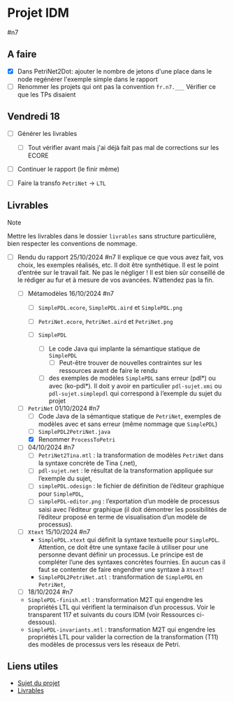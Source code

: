 # Projet IDM
#n7
## A faire
- [X] Dans PetriNet2Dot:
  ajouter le nombre de jetons d'une place dans le node
  regénérer l'exemple simple dans le rapport
- [ ] Renommer les projets qui ont pas la convention `fr.n7.___` 
  Vérifier ce que les TPs  disaient
## Vendredi 18
- [ ] Générer les livrables
  - [ ] Tout vérifier avant mais j'ai déjà fait pas mal de corrections sur les ECORE
- [ ] Continuer le rapport (le finir même)
- [ ] Faire la transfo `PetriNet` -> `LTL`


## Livrables

> [!note] 
>  Mettre les livrables dans le dossier `livrables` sans structure particulière, bien respecter les conventions de nommage.


- [ ] Rendu du rapport 25/10/2024 #n7
  Il explique ce que vous avez fait, vos choix, les exemples réalisés, etc. Il doit être synthétique.
  Il est le point d’entrée sur le travail fait. Ne pas le négliger !
  Il est bien sûr conseillé de le rédiger au fur et à mesure de vos avancées. N’attendez pas la fin.

  - [ ] Métamodèles 16/10/2024 #n7
    - [ ] `SimplePDL.ecore`, `SimplePDL.aird` et `SimplePDL.png`
    - [ ] `PetriNet.ecore`, `PetriNet.aird` et `PetriNet.png`

    - [ ] `SimplePDL`
      - [ ] Le code Java qui implante la sémantique statique de `SimplePDL`
        - [ ] Peut-être trouver de nouvelles contraintes sur les ressources avant de faire le rendu
      - [ ] des exemples de modèles `SimplePDL` sans erreur (pdl*) ou avec (ko-pdl*).
        Il doit y avoir en particulier `pdl-sujet.xmi` ou `pdl-sujet.simplepdl` qui correspond à l’exemple du sujet du projet

  - [ ] `PetriNet` 01/10/2024 #n7
    - [ ] Code Java de la sémantique statique de `PetriNet`, exemples de modèles avec et sans erreur (même nommage que `SimplePDL`)
    - [ ] `SimplePDL2PetriNet.java`
    - [X] Renommer `ProcessToPetri`

  - [ ] 04/10/2024 #n7
    - [ ] `PetriNet2Tina.mtl` : la transformation de modèles `PetriNet` dans la syntaxe concrète de Tina (.net),
    - [ ] `pdl-sujet.net` : le résultat de la transformation appliquée sur l’exemple du sujet,
    - [ ] `simplePDL.odesign` : le fichier de définition de l’éditeur graphique pour `SimplePDL`,
    - [ ] `simplePDL-editor.png` : l’exportation d’un modèle de processus saisi avec l’éditeur graphique (il doit démontrer les possibilités de l’éditeur proposé en terme de visualisation d’un modèle de processus).
  - [ ] `Xtext` 15/10/2024 #n7
    - `SimplePDL.xtext` qui définit la syntaxe textuelle pour `SimplePDL`. Attention, ce doit être une syntaxe facile à utiliser pour une personne devant définir un processus. Le principe est de compléter l’une des syntaxes concrètes fournies. En aucun cas il faut se contenter de faire engendrer une syntaxe à `Xtext`!
    - `SimplePDL2PetriNet.atl` : transformation de `SimplePDL` en `PetriNet`,
  - [ ]  18/10/2024 #n7
    - `SimplePDL-finish.mtl` : transformation M2T qui engendre les propriétés LTL qui vérifient la terminaison d’un processus. Voir le transparent 117 et suivants du cours IDM (voir Ressources ci-dessous).
    - `SimplePDL-invariants.mtl` : transformation M2T qui engendre les propriétés LTL pour valider la correction de la transformation (T11) des modèles de processus vers les réseaux de Petri.


## Liens utiles
- [Sujet du projet](http://xc4ens.free.fr/ens/2024-2sn-gls/CONTENU/IDM/gls-idm-2sn-2024-mp-01-sujet.pdf)
- [Livrables]([http://xc4ens.free.fr/ens/2024-2sn-gls/gls-2sn-2024-deroulement-corrige017.html)
